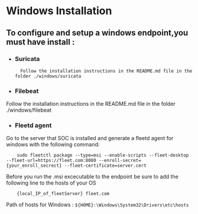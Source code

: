 # Windows Installation

## To configure and setup a windows endpoint,you must have install :

- ### Suricata

        Follow the installation instructions in the README.md file in the folder ./windows/suricata


- ### Filebeat

        
Follow the installation instructions in the README.md file in the folder ./windows/filebeat



- ### Fleetd agent

Go to the server that SOC is installed  and generate a fleetd agent for windows with the following command:

        sudo fleetctl package --type=msi --enable-scripts --fleet-desktop --fleet-url=https://fleet.com:8080 --enroll-secret={your_enroll_secrect} --fleet-certificate=server.cert

Before you run the  .msi excecutable to the endpoint be sure to add the following line to the hosts of your OS

        {local_IP_of_fleetServer} fleet.com

Path of hosts for Windows : `${HOME}:\Windows\System32\Drivers\etc\hosts`


